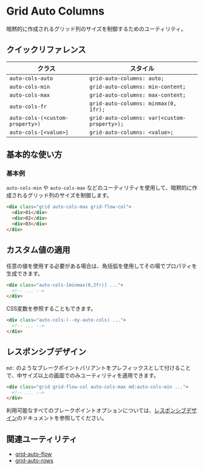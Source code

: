 # Grid Auto Columns

暗黙的に作成されるグリッド列のサイズを制御するためのユーティリティ。

## クイックリファレンス

| クラス | スタイル |
|-------|--------|
| `auto-cols-auto` | `grid-auto-columns: auto;` |
| `auto-cols-min` | `grid-auto-columns: min-content;` |
| `auto-cols-max` | `grid-auto-columns: max-content;` |
| `auto-cols-fr` | `grid-auto-columns: minmax(0, 1fr);` |
| `auto-cols-(<custom-property>)` | `grid-auto-columns: var(<custom-property>);` |
| `auto-cols-[<value>]` | `grid-auto-columns: <value>;` |

## 基本的な使い方

### 基本例

`auto-cols-min` や `auto-cols-max` などのユーティリティを使用して、暗黙的に作成されるグリッド列のサイズを制御します。

```html
<div class="grid auto-cols-max grid-flow-col">
  <div>01</div>
  <div>02</div>
  <div>03</div>
</div>
```

## カスタム値の適用

任意の値を使用する必要がある場合は、角括弧を使用してその場でプロパティを生成できます。

```html
<div class="auto-cols-[minmax(0,2fr)] ...">
  <!-- ... -->
</div>
```

CSS変数を参照することもできます。

```html
<div class="auto-cols-(--my-auto-cols) ...">
  <!-- ... -->
</div>
```

## レスポンシブデザイン

`md:` のようなブレークポイントバリアントをプレフィックスとして付けることで、中サイズ以上の画面でのみユーティリティを適用できます。

```html
<div class="grid grid-flow-col auto-cols-max md:auto-cols-min ...">
  <!-- ... -->
</div>
```

利用可能なすべてのブレークポイントオプションについては、[レスポンシブデザイン](/docs/responsive-design)のドキュメントを参照してください。

## 関連ユーティリティ

- [grid-auto-flow](/docs/grid-auto-flow)
- [grid-auto-rows](/docs/grid-auto-rows)
